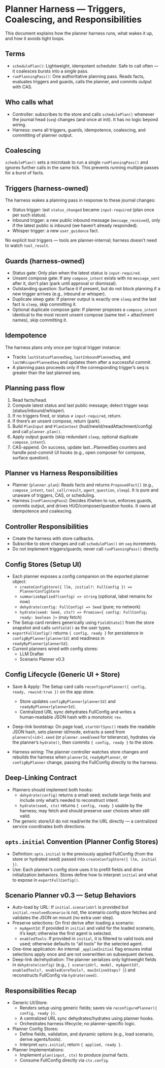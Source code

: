 # Planner Harness — Triggers, Coalescing, and Responsibilities

This document explains how the planner harness runs, what wakes it up, and how it avoids tight loops.

## Terms

- `schedulePlan()`: Lightweight, idempotent scheduler. Safe to call often — it coalesces bursts into a single pass.
- `runPlanningPass()`: One authoritative planning pass. Reads facts, evaluates triggers and guards, calls the planner, and commits output with CAS.

## Who calls what

- Controller: subscribes to the store and calls `schedulePlan()` whenever the journal head (`seq`) changes (and once at init). It has no logic beyond wiring.
- Harness: owns all triggers, guards, idempotence, coalescing, and committing of planner output.

## Coalescing

`schedulePlan()` sets a microtask to run a single `runPlanningPass()` and ignores further calls in the same tick. This prevents running multiple passes for a burst of facts.

## Triggers (harness-owned)

The harness wakes a planning pass in response to these journal changes:

- Status trigger: last `status_changed` became `input-required` (plan once per such status).
- Inbound trigger: a new public inbound message (`message_received`), only if the latest public is inbound (we haven’t already responded).
- Whisper trigger: a new `user_guidance` fact.

No explicit tool triggers — tools are planner-internal; harness doesn’t need to watch `tool_result`.

## Guards (harness-owned)

- Status gate: Only plan when the latest status is `input-required`.
- Unsent compose gate: If any `compose_intent` exists with no `message_sent` after it, don’t plan (park until approval or dismissal).
- Outstanding question: Surface it if present, but do not block planning if a new trigger arrives (e.g., inbound or whisper).
- Duplicate sleep gate: If planner output is exactly one `sleep` and the last fact is `sleep`, skip committing it.
- Optional duplicate compose gate: If planner proposes a `compose_intent` identical to the most recent unsent compose (same text + attachment names), skip committing it.

## Idempotence

The harness plans only once per logical trigger instance:

- Tracks `lastStatusPlannedSeq`, `lastInboundPlannedSeq`, and `lastWhisperPlannedSeq` and updates them after a successful commit.
- A planning pass proceeds only if the corresponding trigger’s seq is greater than the last planned seq.

## Planning pass flow

1. Read facts/head.
2. Compute latest status and last public message; detect trigger seqs (status/inbound/whisper).
3. If no triggers fired, or status ≠ `input-required`, return.
4. If there’s an unsent compose, return (park).
5. Build `PlanInput` and `PlanContext` (hud/newId/readAttachment/config) and call `planner.plan()`.
6. Apply output guards (skip redundant `sleep`, optional duplicate `compose_intent`).
7. CAS-append. On success, update last…PlannedSeq counters and handle post-commit UI hooks (e.g., open composer for compose, surface question).

## Planner vs Harness Responsibilities

- Planner (`planner.plan`): Reads facts and returns `ProposedFact[]` (e.g., `compose_intent`, `tool_call/result`, `agent_question`, `sleep`). It is pure and unaware of triggers, CAS, or scheduling.
- Harness (`runPlanningPass`): Decides if/when to run, enforces guards, commits output, and drives HUD/composer/question hooks. It owns all idempotence and coalescing.

## Controller Responsibilities

- Create the harness with store callbacks.
- Subscribe to store changes and call `schedulePlan()` on `seq` increments.
- Do not implement triggers/guards; never call `runPlanningPass()` directly.

## Config Stores (Setup UI)

- Each planner exposes a config companion on the exported planner object:
  - `createConfigStore({ llm, initial?: FullConfig }) => PlannerConfigStore`
  - `summarizeApplied?(config) => string` (optional, label remains for now)
  - `dehydrate(config: FullConfig) => Seed` (pure; no network)
  - `hydrate(seed: Seed, ctx?) => Promise<{ config: FullConfig; ready: boolean }>` (may fetch)
- The Setup card renders generically using `FieldState[]` from the store snapshot and calls `setField()` as the user types.
- `exportFullConfig()` returns `{ config, ready }` for persistence in `configByPlanner[plannerId]` and readiness in `readyByPlanner[plannerId]`.
- Current planners wired with config stores:
  - LLM Drafter
  - Scenario Planner v0.3

## Config Lifecycle (Generic UI + Store)

- Save & Apply: The Setup card calls `reconfigurePlanner({ config, ready, rewind:true })` on the app store.
  - Store updates `configByPlanner[plannerId]` and `readyByPlanner[plannerId]`.
  - Centralized URL sync dehydrates FullConfig and writes a human‑readable JSON hash with a monotonic `rev`.

- Deep-link bootstrap: On page load, `startUrlSync()` reads the readable JSON hash, sets planner id/mode, extracts a seed from `planners[<id>].seed` (or `planner.seed`/`seed` for tolerance), hydrates via the planner’s `hydrate()`, then commits `{ config, ready }` to the store.

- Harness wiring: The planner controller watches store changes and rebuilds the harness when `plannerId`, `readyByPlanner`, or `configByPlanner` change, passing the FullConfig directly to the harness.

## Deep-Linking Contract

- Planners should implement both hooks:
  - `dehydrate(config)` returns a small seed; exclude large fields and include only what’s needed to reconstruct intent.
  - `hydrate(seed, ctx)` returns `{ config, ready }` usable by the harness; may fetch and should preserve user choices when still valid.
- The generic store/UI do not read/write the URL directly — a centralized service coordinates both directions.

## `opts.initial` Convention (Planner Config Stores)

- Definition: `opts.initial` is the previously applied FullConfig (from the store or hydrated seed) passed into `createConfigStore({ llm, initial })`.
- Use: Each planner’s config store uses it to prefill fields and drive initialization behaviors. Stores define how to interpret `initial` and what to expose in `exportFullConfig()`.

## Scenario Planner v0.3 — Setup Behaviors

- Auto-load by URL: If `initial.scenarioUrl` is provided but `initial.resolvedScenario` is not, the scenario config store fetches and validates the JSON on mount (no extra user step).
- Preserve selections: On first derive after loading a scenario:
  - `myAgentId`: If provided in `initial` and valid for the loaded scenario, it’s kept; otherwise the first agent is selected.
  - `enabledTools`: If provided in `initial`, it is filtered to valid tools and used; otherwise defaults to “all tools” for the selected agent.
- One-time application: An internal `_appliedInitial` flag ensures initial selections apply once and are not overwritten on subsequent derives.
- Deep-link de/rehydration: The planner serializes only lightweight fields in `dehydrate(config)` (e.g., `{ scenarioUrl, model, myAgentId?, enabledTools?, enabledCoreTools?, maxInlineSteps? }`) and reconstructs FullConfig via `hydrate(seed)`.

## Responsibilities Recap

- Generic UI/Store:
  - Renders setup using generic fields; saves via `reconfigurePlanner({ config, ready })`.
  - A centralized URL sync dehydrates/hydrates using planner hooks.
  - Orchestrates harness lifecycle; no planner-specific logic.
- Planner Config Stores:
  - Define fields, validation, and dynamic options (e.g., load scenario, derive agents/tools).
  - Interpret `opts.initial`; return `{ applied, ready }`.
- Planner Implementations:
  - Implement `plan(input, ctx)` to produce journal facts.
  - Consume FullConfig directly via `ctx.config`.
